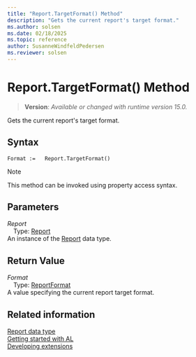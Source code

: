 ```yaml
---
title: "Report.TargetFormat() Method"
description: "Gets the current report's target format."
ms.author: solsen
ms.date: 02/18/2025
ms.topic: reference
author: SusanneWindfeldPedersen
ms.reviewer: solsen
---
```

[//]: # (START>DO_NOT_EDIT)
[//]: # (IMPORTANT:Do not edit any of the content between here and the END>DO_NOT_EDIT.)
[//]: # (Any modifications should be made in the .xml files in the ModernDev repo.)
# Report.TargetFormat() Method
> **Version**: _Available or changed with runtime version 15.0._

Gets the current report's target format.


## Syntax
```AL
Format :=   Report.TargetFormat()
```
> [!NOTE]
> This method can be invoked using property access syntax.
## Parameters
*Report*  
&emsp;Type: [Report](report-data-type.md)  
An instance of the [Report](report-data-type.md) data type.  

## Return Value
*Format*  
&emsp;Type: [ReportFormat](../reportformat/reportformat-option.md)  
A value specifying the current report target format.


[//]: # (IMPORTANT: END>DO_NOT_EDIT)
## Related information
[Report data type](report-data-type.md)  
[Getting started with AL](../../devenv-get-started.md)  
[Developing extensions](../../devenv-dev-overview.md)